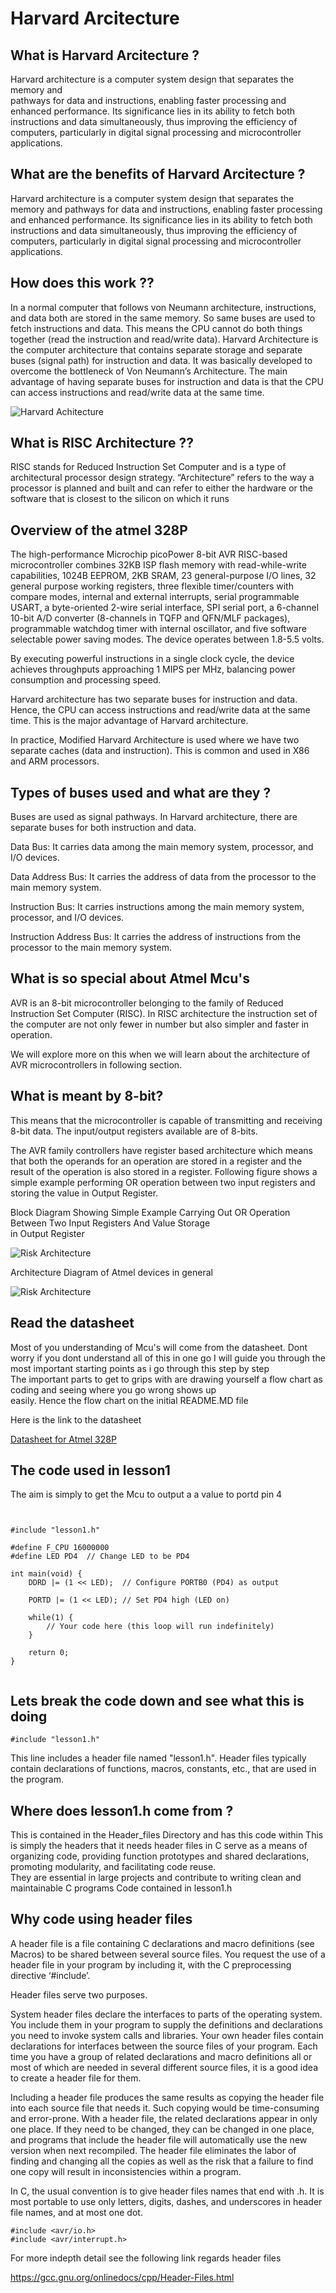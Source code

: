 
# Harvard Arcitecture  

## What is Harvard Arcitecture ?  

Harvard architecture is a computer system design that separates the memory and  
pathways for data and instructions, enabling faster processing and enhanced  performance.  Its significance lies in its ability to fetch both  instructions and data simultaneously, thus improving the efficiency of computers, particularly in digital signal processing and microcontroller applications.

## What are the benefits of Harvard Arcitecture ?  

Harvard architecture is a computer system design that separates the memory and pathways for data and instructions, enabling faster processing and enhanced performance.  Its significance lies in its ability to fetch both instructions and data simultaneously, thus improving the efficiency of computers, particularly in digital signal processing and microcontroller applications. 


## How does this work ??

In a normal computer that follows von Neumann architecture, instructions, and data both are stored in the same memory. So same buses are used to fetch instructions and data. This means the CPU cannot do both things together (read the instruction and read/write data). Harvard Architecture is the computer architecture that contains separate storage and separate buses (signal path) for instruction and data. It was basically developed to overcome the bottleneck of Von Neumann’s Architecture. The main advantage of having separate buses for instruction and data is that the CPU can access instructions and read/write data at the same time. 

![Harvard Achitecture](../Images/harvard.png)  

## What is RISC  Architecture ??  
RISC stands for Reduced Instruction Set Computer and is a type of architectural processor design strategy. “Architecture” refers to the way a processor is planned and built and can refer to either the hardware or the software that is closest to the silicon on which it runs

## Overview of the atmel 328P 
The high-performance Microchip picoPower 8-bit AVR RISC-based microcontroller combines 32KB ISP flash memory with read-while-write capabilities, 1024B EEPROM, 2KB SRAM, 23 general-purpose I/O lines, 32 general purpose working registers, three flexible timer/counters with compare modes, internal and external interrupts, serial programmable USART, a byte-oriented 2-wire serial interface, SPI serial port, a 6-channel 10-bit A/D converter (8-channels in TQFP and QFN/MLF packages), programmable watchdog timer with internal oscillator, and five software selectable power saving modes. The device operates between 1.8-5.5 volts.

By executing powerful instructions in a single clock cycle, the device achieves throughputs approaching 1 MIPS per MHz, balancing power consumption and processing speed.

Harvard architecture has two separate buses for instruction and data. Hence, the CPU can access instructions and read/write data at the same time. This is the major advantage of Harvard architecture. 

In practice, Modified Harvard Architecture is used where we have two separate caches (data and instruction). This is common and used in X86 and ARM processors.

## Types of buses used  and what are they ?


Buses are used as signal pathways. In Harvard architecture, there are separate buses for both instruction and data.  


Data Bus: It carries data among the main memory system, processor, and I/O devices. 


Data Address Bus: It carries the address of data from the processor to the main memory system. 
    
Instruction Bus: It carries instructions among the main memory system, processor, and I/O devices. 

Instruction Address Bus: It carries the address of instructions from the processor to the main memory system. 


## What is so special about Atmel Mcu's

AVR is an 8-bit microcontroller belonging to the family of Reduced Instruction Set Computer (RISC). In RISC architecture the instruction set of the computer are not only fewer in number but also simpler and faster in operation.


We will explore more on this when we will learn about the architecture of AVR microcontrollers in following section.


## What is  meant by 8-bit?   

This means that the microcontroller is capable of transmitting and receiving 8-bit data. The input/output registers available are of 8-bits. 

The AVR family controllers have register based architecture which means that both the operands for an operation are stored in a register and the result of the operation is also stored in a register. Following figure shows a simple example performing OR operation between two input registers and storing the value in Output Register.


Block Diagram Showing Simple Example Carrying Out OR Operation Between Two Input Registers And Value Storage  
in Output Register  

![Risk Architecture](../Images/Regsiters.png)  

Architecture Diagram of Atmel  devices in general   

![Risk Architecture](../Images/architecture.png)

## Read the datasheet  

Most of you understanding of Mcu's will come from the datasheet. Dont worry if you dont understand all of this in  one go 
I will guide you through the most important starting points  as i go through this  step by step  
The important parts to get to grips with  are drawing yourself a flow  chart as coding and seeing where  you go wrong  shows up  
easily.  Hence the flow chart  on the initial README.MD  file 

Here is the link to the datasheet 

[Datasheet for Atmel 328P](../../Notes/Atmel-7810-Automotive-Microcontrollers-ATmega328P_Datasheet.pdf) 

## The code used in lesson1  

The aim is simply to  get the  Mcu to output a a value to portd pin 4 

```


#include "lesson1.h"

#define F_CPU 16000000
#define LED PD4  // Change LED to be PD4

int main(void) {
    DDRD |= (1 << LED);  // Configure PORTB0 (PD4) as output 
    
    PORTD |= (1 << LED); // Set PD4 high (LED on)

    while(1) {
        // Your code here (this loop will run indefinitely)
    }

    return 0;
}


```

## Lets break the code down  and see what this is doing 

```
#include "lesson1.h"
```
This line includes a header file named "lesson1.h". Header files typically contain declarations of functions, macros, constants, etc., that are used in the program.

## Where does lesson1.h  come from  ?

This is contained in the Header_files Directory  and has this code within This is simply the headers that it needs 
header files in C serve as a means of organizing code, providing function prototypes and shared declarations, promoting modularity, and facilitating code reuse.  
They are essential in large projects and contribute to writing clean and maintainable C programs
Code contained in lesson1.h 

## Why code using header files   

A header file is a file containing C declarations and macro definitions (see Macros) to be shared between several source files. You request the use of a header file in your program by including it, with the C preprocessing directive ‘#include’.

Header files serve two purposes.

System header files declare the interfaces to parts of the operating system. You include them in your program to supply the definitions and declarations you need to invoke system calls and libraries.
Your own header files contain declarations for interfaces between the source files of your program. Each time you have a group of related declarations and macro definitions all or most of which are needed in several different source files, it is a good idea to create a header file for them. 

Including a header file produces the same results as copying the header file into each source file that needs it. Such copying would be time-consuming and error-prone. With a header file, the related declarations appear in only one place. If they need to be changed, they can be changed in one place, and programs that include the header file will automatically use the new version when next recompiled. The header file eliminates the labor of finding and changing all the copies as well as the risk that a failure to find one copy will result in inconsistencies within a program.

In C, the usual convention is to give header files names that end with .h. It is most portable to use only letters, digits, dashes, and underscores in header file names, and at most one dot. 

``` 
#include <avr/io.h>
#include <avr/interrupt.h>

```
For more indepth detail see the following link  regards header files 

https://gcc.gnu.org/onlinedocs/cpp/Header-Files.html








